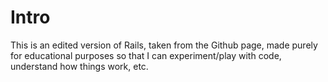 # Intro

This is an edited version of Rails, taken from the Github page, made purely for educational purposes so that I can experiment/play with code, understand how things work, etc. 
